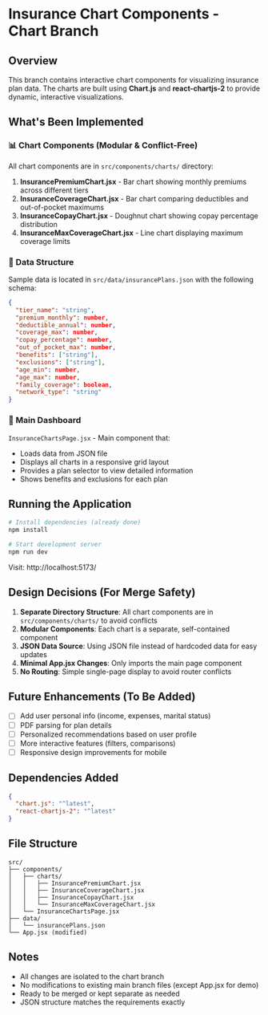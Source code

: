 # Insurance Chart Components - Chart Branch

## Overview
This branch contains interactive chart components for visualizing insurance plan data. The charts are built using **Chart.js** and **react-chartjs-2** to provide dynamic, interactive visualizations.

## What's Been Implemented

### 📊 Chart Components (Modular & Conflict-Free)

All chart components are in `src/components/charts/` directory:

1. **InsurancePremiumChart.jsx** - Bar chart showing monthly premiums across different tiers
2. **InsuranceCoverageChart.jsx** - Bar chart comparing deductibles and out-of-pocket maximums
3. **InsuranceCopayChart.jsx** - Doughnut chart showing copay percentage distribution
4. **InsuranceMaxCoverageChart.jsx** - Line chart displaying maximum coverage limits

### 📄 Data Structure

Sample data is located in `src/data/insurancePlans.json` with the following schema:

```json
{
  "tier_name": "string",
  "premium_monthly": number,
  "deductible_annual": number,
  "coverage_max": number,
  "copay_percentage": number,
  "out_of_pocket_max": number,
  "benefits": ["string"],
  "exclusions": ["string"],
  "age_min": number,
  "age_max": number,
  "family_coverage": boolean,
  "network_type": "string"
}
```

### 🎨 Main Dashboard

`InsuranceChartsPage.jsx` - Main component that:
- Loads data from JSON file
- Displays all charts in a responsive grid layout
- Provides a plan selector to view detailed information
- Shows benefits and exclusions for each plan

## Running the Application

```bash
# Install dependencies (already done)
npm install

# Start development server
npm run dev
```

Visit: http://localhost:5173/

## Design Decisions (For Merge Safety)

1. **Separate Directory Structure**: All chart components are in `src/components/charts/` to avoid conflicts
2. **Modular Components**: Each chart is a separate, self-contained component
3. **JSON Data Source**: Using JSON file instead of hardcoded data for easy updates
4. **Minimal App.jsx Changes**: Only imports the main page component
5. **No Routing**: Simple single-page display to avoid router conflicts

## Future Enhancements (To Be Added)

- [ ] Add user personal info (income, expenses, marital status)
- [ ] PDF parsing for plan details
- [ ] Personalized recommendations based on user profile
- [ ] More interactive features (filters, comparisons)
- [ ] Responsive design improvements for mobile

## Dependencies Added

```json
{
  "chart.js": "^latest",
  "react-chartjs-2": "^latest"
}
```

## File Structure

```
src/
├── components/
│   ├── charts/
│   │   ├── InsurancePremiumChart.jsx
│   │   ├── InsuranceCoverageChart.jsx
│   │   ├── InsuranceCopayChart.jsx
│   │   └── InsuranceMaxCoverageChart.jsx
│   └── InsuranceChartsPage.jsx
├── data/
│   └── insurancePlans.json
└── App.jsx (modified)
```

## Notes

- All changes are isolated to the chart branch
- No modifications to existing main branch files (except App.jsx for demo)
- Ready to be merged or kept separate as needed
- JSON structure matches the requirements exactly
